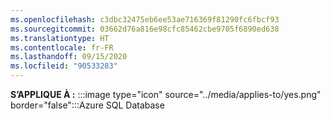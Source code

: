```yaml
---
ms.openlocfilehash: c3dbc32475eb6ee53ae716369f81290fc6fbcf93
ms.sourcegitcommit: 03662d76a816e98cfc85462cbe9705f6890ed638
ms.translationtype: HT
ms.contentlocale: fr-FR
ms.lasthandoff: 09/15/2020
ms.locfileid: "90533283"
---
```

<Token>**S’APPLIQUE À :** :::image type="icon" source="../media/applies-to/yes.png" border="false":::Azure SQL Database </Token> 
